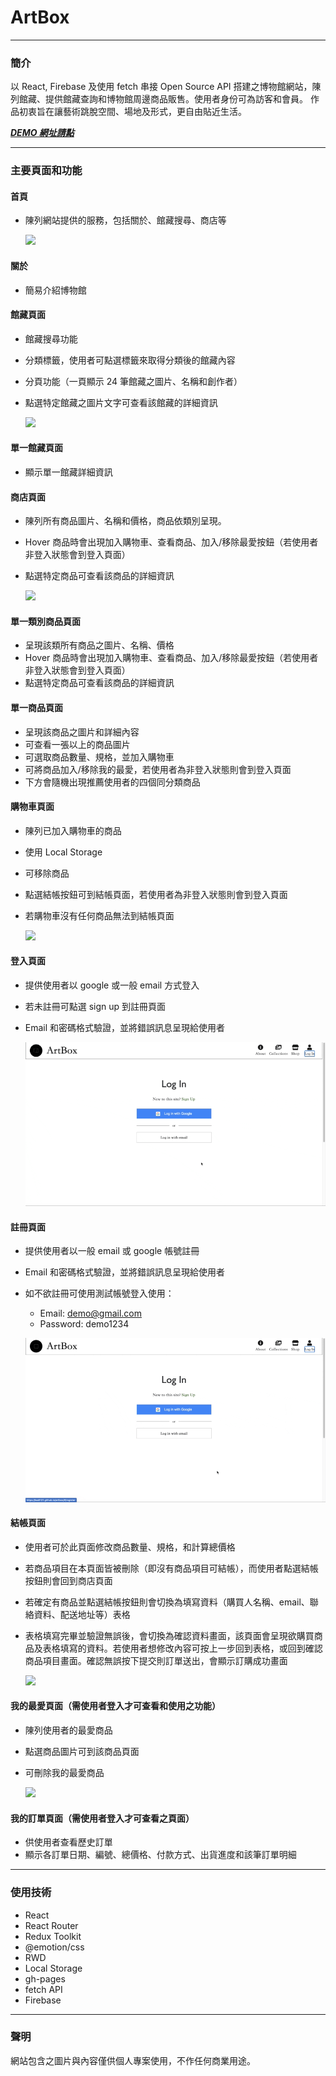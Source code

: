 # ArtBox

---

### 簡介

以 React, Firebase 及使用 fetch 串接 Open Source API 搭建之博物館網站，陳列館藏、提供館藏查詢和博物館周邊商品販售。使用者身份可為訪客和會員。
作品初衷旨在讓藝術跳脫空間、場地及形式，更自由貼近生活。

**_[DEMO 網址請點](https://lea6121.github.io/artbox/#/)_**

---

### 主要頁面和功能

#### 首頁

- 陳列網站提供的服務，包括關於、館藏搜尋、商店等

  ![](https://github.com/lea6121/img-storage/blob/main/gifs/index.gif?raw=true)

#### 關於

- 簡易介紹博物館

#### 館藏頁面

- 館藏搜尋功能
- 分類標籤，使用者可點選標籤來取得分類後的館藏內容
- 分頁功能（一頁顯示 24 筆館藏之圖片、名稱和創作者）
- 點選特定館藏之圖片文字可查看該館藏的詳細資訊

  ![](https://github.com/lea6121/img-storage/blob/main/gifs/collections.gif?raw=true)

#### 單一館藏頁面

- 顯示單一館藏詳細資訊

#### 商店頁面

- 陳列所有商品圖片、名稱和價格，商品依類別呈現。
- Hover 商品時會出現加入購物車、查看商品、加入/移除最愛按鈕（若使用者非登入狀態會到登入頁面）
- 點選特定商品可查看該商品的詳細資訊

  ![](https://github.com/lea6121/img-storage/blob/main/gifs/shop.gif?raw=true)

#### 單一類別商品頁面

- 呈現該類所有商品之圖片、名稱、價格
- Hover 商品時會出現加入購物車、查看商品、加入/移除最愛按鈕（若使用者非登入狀態會到登入頁面）
- 點選特定商品可查看該商品的詳細資訊

#### 單一商品頁面

- 呈現該商品之圖片和詳細內容
- 可查看一張以上的商品圖片
- 可選取商品數量、規格，並加入購物車
- 可將商品加入/移除我的最愛，若使用者為非登入狀態則會到登入頁面
- 下方會隨機出現推薦使用者的四個同分類商品

#### 購物車頁面

- 陳列已加入購物車的商品
- 使用 Local Storage
- 可移除商品
- 點選結帳按鈕可到結帳頁面，若使用者為非登入狀態則會到登入頁面
- 若購物車沒有任何商品無法到結帳頁面

  ![](https://github.com/lea6121/img-storage/blob/main/gifs/cart.gif?raw=true)

#### 登入頁面

- 提供使用者以 google 或一般 email 方式登入
- 若未註冊可點選 sign up 到註冊頁面
- Email 和密碼格式驗證，並將錯誤訊息呈現給使用者

  ![](https://github.com/lea6121/img-storage/blob/main/gifs/login.gif?raw=true)

#### 註冊頁面

- 提供使用者以一般 email 或 google 帳號註冊
- Email 和密碼格式驗證，並將錯誤訊息呈現給使用者

- 如不欲註冊可使用測試帳號登入使用：

  - Email: demo@gmail.com
  - Password: demo1234

  ![](https://github.com/lea6121/img-storage/blob/main/gifs/register.gif?raw=true)

#### 結帳頁面

- 使用者可於此頁面修改商品數量、規格，和計算總價格
- 若商品項目在本頁面皆被刪除（即沒有商品項目可結帳），而使用者點選結帳按鈕則會回到商店頁面
- 若確定有商品並點選結帳按鈕則會切換為填寫資料（購買人名稱、email、聯絡資料、配送地址等）表格
- 表格填寫完畢並驗證無誤後，會切換為確認資料畫面，該頁面會呈現欲購買商品及表格填寫的資料。若使用者想修改內容可按上一步回到表格，或回到確認商品項目畫面。確認無誤按下提交則訂單送出，會顯示訂購成功畫面

  ![](https://github.com/lea6121/img-storage/blob/main/gifs/checkout.gif?raw=true)

#### 我的最愛頁面（需使用者登入才可查看和使用之功能）

- 陳列使用者的最愛商品
- 點選商品圖片可到該商品頁面
- 可刪除我的最愛商品

  ![](https://github.com/lea6121/img-storage/blob/main/gifs/myfavorite.gif?raw=true)

#### 我的訂單頁面（需使用者登入才可查看之頁面）

- 供使用者查看歷史訂單
- 顯示各訂單日期、編號、總價格、付款方式、出貨進度和該筆訂單明細

---

### 使用技術

- React
- React Router
- Redux Toolkit
- @emotion/css
- RWD
- Local Storage
- gh-pages
- fetch API
- Firebase

---

### 聲明

網站包含之圖片與內容僅供個人專案使用，不作任何商業用途。
